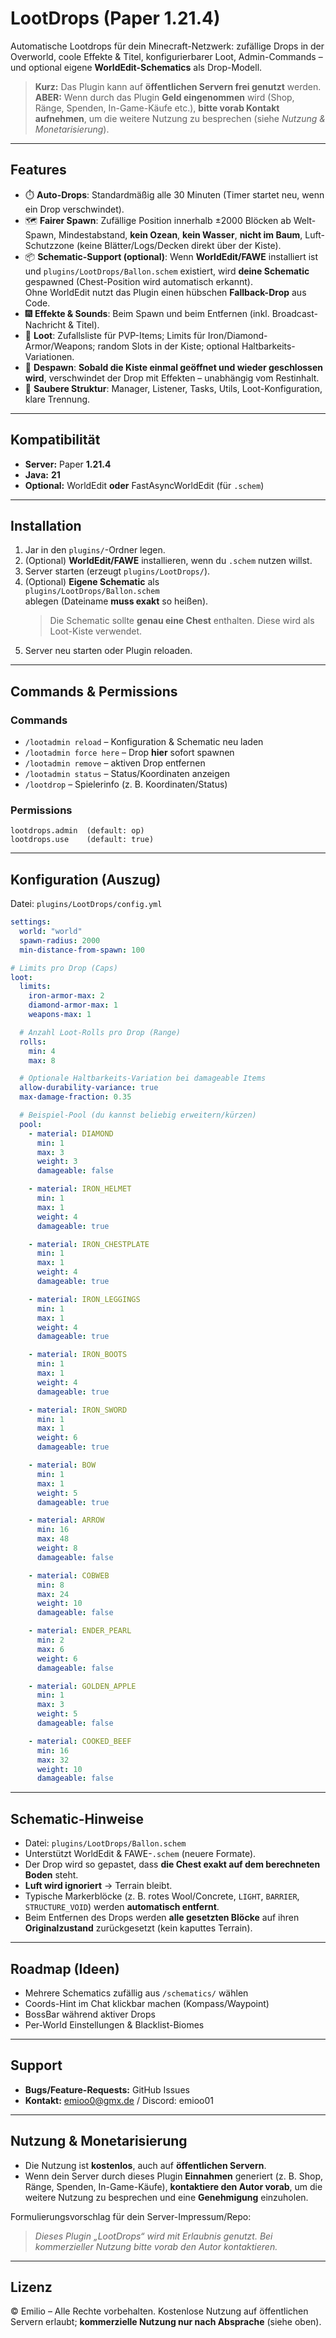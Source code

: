 # LootDrops (Paper 1.21.4)

Automatische Lootdrops für dein Minecraft-Netzwerk: zufällige Drops in der Overworld, coole Effekte & Titel, konfigurierbarer Loot, Admin-Commands – und optional eigene **WorldEdit-Schematics** als Drop-Modell.

> **Kurz:** Das Plugin kann auf **öffentlichen Servern frei genutzt** werden.  
> **ABER:** Wenn durch das Plugin **Geld eingenommen** wird (Shop, Ränge, Spenden, In-Game-Käufe etc.), **bitte vorab Kontakt aufnehmen**, um die weitere Nutzung zu besprechen (siehe *Nutzung & Monetarisierung*).

---

## Features

- ⏱️ **Auto-Drops**: Standardmäßig alle 30 Minuten (Timer startet neu, wenn ein Drop verschwindet).
- 🗺️ **Fairer Spawn**: Zufällige Position innerhalb ±2000 Blöcken ab Welt-Spawn, Mindestabstand, **kein Ozean**, **kein Wasser**, **nicht im Baum**, Luft-Schutzzone (keine Blätter/Logs/Decken direkt über der Kiste).
- 📦 **Schematic-Support (optional)**: Wenn **WorldEdit/FAWE** installiert ist und `plugins/LootDrops/Ballon.schem` existiert, wird **deine Schematic** gespawned (Chest-Position wird automatisch erkannt).  
  Ohne WorldEdit nutzt das Plugin einen hübschen **Fallback-Drop** aus Code.
- 🎆 **Effekte & Sounds**: Beim Spawn und beim Entfernen (inkl. Broadcast-Nachricht & Titel).
- 🧰 **Loot**: Zufallsliste für PVP-Items; Limits für Iron/Diamond-Armor/Weapons; random Slots in der Kiste; optional Haltbarkeits-Variationen.
- 🧹 **Despawn**: **Sobald die Kiste einmal geöffnet und wieder geschlossen wird**, verschwindet der Drop mit Effekten – unabhängig vom Restinhalt.
- 🔧 **Saubere Struktur**: Manager, Listener, Tasks, Utils, Loot-Konfiguration, klare Trennung.

---

## Kompatibilität

- **Server:** Paper **1.21.4**
- **Java:** **21**
- **Optional:** WorldEdit **oder** FastAsyncWorldEdit (für `.schem`)

---

## Installation

1. Jar in den `plugins/`-Ordner legen.
2. (Optional) **WorldEdit/FAWE** installieren, wenn du `.schem` nutzen willst.
3. Server starten (erzeugt `plugins/LootDrops/`).
4. (Optional) **Eigene Schematic** als  
   `plugins/LootDrops/Ballon.schem`  
   ablegen (Dateiname **muss exakt** so heißen).  
   > Die Schematic sollte **genau eine Chest** enthalten. Diese wird als Loot-Kiste verwendet.
5. Server neu starten oder Plugin reloaden.

---

## Commands & Permissions

### Commands
- `/lootadmin reload` – Konfiguration & Schematic neu laden  
- `/lootadmin force here` – Drop **hier** sofort spawnen  
- `/lootadmin remove` – aktiven Drop entfernen  
- `/lootadmin status` – Status/Koordinaten anzeigen  
- `/lootdrop` – Spielerinfo (z. B. Koordinaten/Status)

### Permissions
```text
lootdrops.admin  (default: op)
lootdrops.use    (default: true)
````

---

## Konfiguration (Auszug)

Datei: `plugins/LootDrops/config.yml`

```yaml
settings:
  world: "world"
  spawn-radius: 2000
  min-distance-from-spawn: 100

# Limits pro Drop (Caps)
loot:
  limits:
    iron-armor-max: 2
    diamond-armor-max: 1
    weapons-max: 1

  # Anzahl Loot-Rolls pro Drop (Range)
  rolls:
    min: 4
    max: 8

  # Optionale Haltbarkeits-Variation bei damageable Items
  allow-durability-variance: true
  max-damage-fraction: 0.35

  # Beispiel-Pool (du kannst beliebig erweitern/kürzen)
  pool:
    - material: DIAMOND
      min: 1
      max: 3
      weight: 3
      damageable: false

    - material: IRON_HELMET
      min: 1
      max: 1
      weight: 4
      damageable: true

    - material: IRON_CHESTPLATE
      min: 1
      max: 1
      weight: 4
      damageable: true

    - material: IRON_LEGGINGS
      min: 1
      max: 1
      weight: 4
      damageable: true

    - material: IRON_BOOTS
      min: 1
      max: 1
      weight: 4
      damageable: true

    - material: IRON_SWORD
      min: 1
      max: 1
      weight: 6
      damageable: true

    - material: BOW
      min: 1
      max: 1
      weight: 5
      damageable: true

    - material: ARROW
      min: 16
      max: 48
      weight: 8
      damageable: false

    - material: COBWEB
      min: 8
      max: 24
      weight: 10
      damageable: false

    - material: ENDER_PEARL
      min: 2
      max: 6
      weight: 6
      damageable: false

    - material: GOLDEN_APPLE
      min: 1
      max: 3
      weight: 5
      damageable: false

    - material: COOKED_BEEF
      min: 16
      max: 32
      weight: 10
      damageable: false
```

---

## Schematic-Hinweise

* Datei: `plugins/LootDrops/Ballon.schem`
* Unterstützt WorldEdit & FAWE-`.schem` (neuere Formate).
* Der Drop wird so gepastet, dass **die Chest exakt auf dem berechneten Boden** steht.
* **Luft wird ignoriert** → Terrain bleibt.
* Typische Markerblöcke (z. B. rotes Wool/Concrete, `LIGHT`, `BARRIER`, `STRUCTURE_VOID`) werden **automatisch entfernt**.
* Beim Entfernen des Drops werden **alle gesetzten Blöcke** auf ihren **Originalzustand** zurückgesetzt (kein kaputtes Terrain).

---

## Roadmap (Ideen)

* Mehrere Schematics zufällig aus `/schematics/` wählen
* Coords-Hint im Chat klickbar machen (Kompass/Waypoint)
* BossBar während aktiver Drops
* Per-World Einstellungen & Blacklist-Biomes

---

## Support

* **Bugs/Feature-Requests:** GitHub Issues
* **Kontakt:** emioo0@gmx.de / Discord: emioo01

---

## Nutzung & Monetarisierung

* Die Nutzung ist **kostenlos**, auch auf **öffentlichen Servern**.
* Wenn dein Server durch dieses Plugin **Einnahmen** generiert (z. B. Shop, Ränge, Spenden, In-Game-Käufe),
  **kontaktiere den Autor vorab**, um die weitere Nutzung zu besprechen und eine **Genehmigung** einzuholen.

Formulierungsvorschlag für dein Server-Impressum/Repo:

> *Dieses Plugin „LootDrops“ wird mit Erlaubnis genutzt.
> Bei kommerzieller Nutzung bitte vorab den Autor kontaktieren.*

---

## Lizenz

© Emilio – Alle Rechte vorbehalten.
Kostenlose Nutzung auf öffentlichen Servern erlaubt; **kommerzielle Nutzung nur nach Absprache** (siehe oben).

